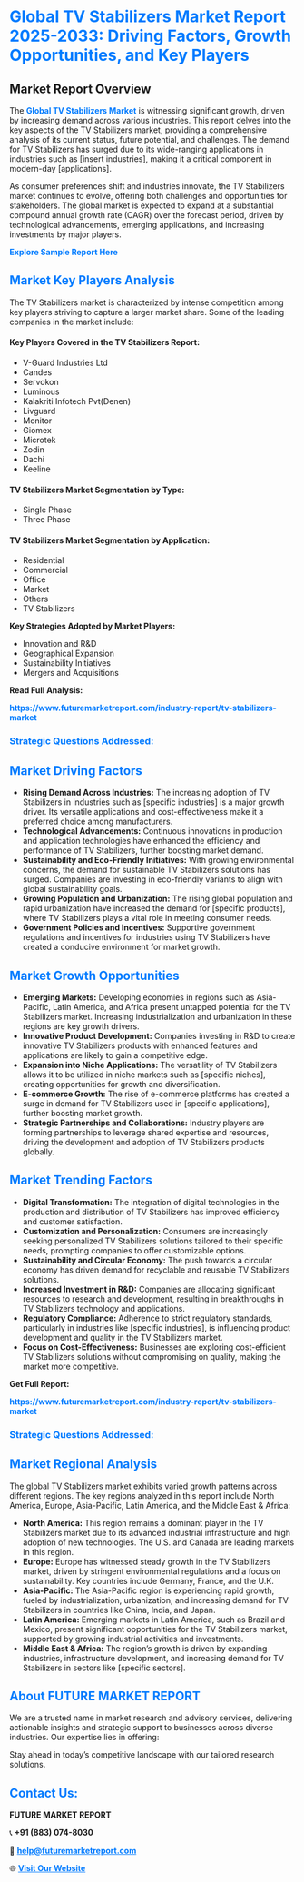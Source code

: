 <h1 style="color: #007BFF;">Global TV Stabilizers Market Report 2025-2033: Driving Factors, Growth Opportunities, and Key Players</h1>

<section id="overview">
<h2>Market Report Overview</h2>
<p>The <a href="https://www.futuremarketreport.com/industry-report/tv-stabilizers-market" style="color: #007BFF; text-decoration: none;"><strong>Global TV Stabilizers Market</strong></a> is witnessing significant growth, driven by increasing demand across various industries. This report delves into the key aspects of the TV Stabilizers market, providing a comprehensive analysis of its current status, future potential, and challenges. The demand for TV Stabilizers has surged due to its wide-ranging applications in industries such as [insert industries], making it a critical component in modern-day [applications].</p>
<p>As consumer preferences shift and industries innovate, the TV Stabilizers market continues to evolve, offering both challenges and opportunities for stakeholders. The global market is expected to expand at a substantial compound annual growth rate (CAGR) over the forecast period, driven by technological advancements, emerging applications, and increasing investments by major players.</p>
</section>

<section id="overview">
<p><a href="https://www.futuremarketreport.com/request-sample/reportId=120573" style="color: #007BFF; text-decoration: none;"><strong>Explore Sample Report Here</strong></a></p>
</section>

<section id="key-players">
<h2 style="color: #007BFF;">Market Key Players Analysis</h2>
<p>The TV Stabilizers market is characterized by intense competition among key players striving to capture a larger market share. Some of the leading companies in the market include:</p>
<h4>Key Players Covered in the TV Stabilizers Report:</h4>
<ul><li>V-Guard Industries Ltd</li><li>Candes</li><li>Servokon</li><li>Luminous</li><li>Kalakriti Infotech Pvt(Denen)</li><li>Livguard</li><li>Monitor</li><li>Giomex</li><li>Microtek</li><li>Zodin</li><li>Dachi</li><li>Keeline</li></ul>
<h4>TV Stabilizers Market Segmentation by Type:</h4>
<ul><li>Single Phase</li><li>Three Phase</li></ul>

<h4>TV Stabilizers Market Segmentation by Application:</h4>
<ul><li>Residential</li><li>Commercial</li><li>Office</li><li>Market</li><li>Others</li><li>TV Stabilizers</li></ul>
<p><strong>Key Strategies Adopted by Market Players:</strong></p>
<ul>
<li>Innovation and R&D</li>
<li>Geographical Expansion</li>
<li>Sustainability Initiatives</li>
<li>Mergers and Acquisitions</li>
</ul>
</section>

<section>
<p><strong>Read Full Analysis: </strong></p><a href="https://www.futuremarketreport.com/industry-report/tv-stabilizers-market" style="color: #007BFF; text-decoration: none;"><strong>https://www.futuremarketreport.com/industry-report/tv-stabilizers-market</strong></a>
<h3 style="color: #007BFF;">Strategic Questions Addressed:</h3>
</section>

<section id="driving-factors">
<h2 style="color: #007BFF;">Market Driving Factors</h2>
<ul>
<li><strong>Rising Demand Across Industries:</strong> The increasing adoption of TV Stabilizers in industries such as [specific industries] is a major growth driver. Its versatile applications and cost-effectiveness make it a preferred choice among manufacturers.</li>
<li><strong>Technological Advancements:</strong> Continuous innovations in production and application technologies have enhanced the efficiency and performance of TV Stabilizers, further boosting market demand.</li>
<li><strong>Sustainability and Eco-Friendly Initiatives:</strong> With growing environmental concerns, the demand for sustainable TV Stabilizers solutions has surged. Companies are investing in eco-friendly variants to align with global sustainability goals.</li>
<li><strong>Growing Population and Urbanization:</strong> The rising global population and rapid urbanization have increased the demand for [specific products], where TV Stabilizers plays a vital role in meeting consumer needs.</li>
<li><strong>Government Policies and Incentives:</strong> Supportive government regulations and incentives for industries using TV Stabilizers have created a conducive environment for market growth.</li>
</ul>
</section>

<section id="growth-opportunities">
<h2 style="color: #007BFF;">Market Growth Opportunities</h2>
<ul>
<li><strong>Emerging Markets:</strong> Developing economies in regions such as Asia-Pacific, Latin America, and Africa present untapped potential for the TV Stabilizers market. Increasing industrialization and urbanization in these regions are key growth drivers.</li>
<li><strong>Innovative Product Development:</strong> Companies investing in R&D to create innovative TV Stabilizers products with enhanced features and applications are likely to gain a competitive edge.</li>
<li><strong>Expansion into Niche Applications:</strong> The versatility of TV Stabilizers allows it to be utilized in niche markets such as [specific niches], creating opportunities for growth and diversification.</li>
<li><strong>E-commerce Growth:</strong> The rise of e-commerce platforms has created a surge in demand for TV Stabilizers used in [specific applications], further boosting market growth.</li>
<li><strong>Strategic Partnerships and Collaborations:</strong> Industry players are forming partnerships to leverage shared expertise and resources, driving the development and adoption of TV Stabilizers products globally.</li>
</ul>
</section>

<section id="trending-factors">
<h2 style="color: #007BFF;">Market Trending Factors</h2>
<ul>
<li><strong>Digital Transformation:</strong> The integration of digital technologies in the production and distribution of TV Stabilizers has improved efficiency and customer satisfaction.</li>
<li><strong>Customization and Personalization:</strong> Consumers are increasingly seeking personalized TV Stabilizers solutions tailored to their specific needs, prompting companies to offer customizable options.</li>
<li><strong>Sustainability and Circular Economy:</strong> The push towards a circular economy has driven demand for recyclable and reusable TV Stabilizers solutions.</li>
<li><strong>Increased Investment in R&D:</strong> Companies are allocating significant resources to research and development, resulting in breakthroughs in TV Stabilizers technology and applications.</li>
<li><strong>Regulatory Compliance:</strong> Adherence to strict regulatory standards, particularly in industries like [specific industries], is influencing product development and quality in the TV Stabilizers market.</li>
<li><strong>Focus on Cost-Effectiveness:</strong> Businesses are exploring cost-efficient TV Stabilizers solutions without compromising on quality, making the market more competitive.</li>
</ul>
</section>

<section>
<p><strong>Get Full Report: </strong></p><a href="https://www.futuremarketreport.com/industry-report/tv-stabilizers-market" style="color: #007BFF; text-decoration: none;"><strong>https://www.futuremarketreport.com/industry-report/tv-stabilizers-market</strong></a>
<h3 style="color: #007BFF;">Strategic Questions Addressed:</h3>
</section>


<section id="regional-analysis">
<h2 style="color: #007BFF;">Market Regional Analysis</h2>
<p>The global TV Stabilizers market exhibits varied growth patterns across different regions. The key regions analyzed in this report include North America, Europe, Asia-Pacific, Latin America, and the Middle East & Africa:</p>
<ul>
<li><strong>North America:</strong> This region remains a dominant player in the TV Stabilizers market due to its advanced industrial infrastructure and high adoption of new technologies. The U.S. and Canada are leading markets in this region.</li>
<li><strong>Europe:</strong> Europe has witnessed steady growth in the TV Stabilizers market, driven by stringent environmental regulations and a focus on sustainability. Key countries include Germany, France, and the U.K.</li>
<li><strong>Asia-Pacific:</strong> The Asia-Pacific region is experiencing rapid growth, fueled by industrialization, urbanization, and increasing demand for TV Stabilizers in countries like China, India, and Japan.</li>
<li><strong>Latin America:</strong> Emerging markets in Latin America, such as Brazil and Mexico, present significant opportunities for the TV Stabilizers market, supported by growing industrial activities and investments.</li>
<li><strong>Middle East & Africa:</strong> The region’s growth is driven by expanding industries, infrastructure development, and increasing demand for TV Stabilizers in sectors like [specific sectors].</li>
</ul>
</section>

<footer>
<h2 style="color: #007BFF;">About FUTURE MARKET REPORT</h2>
<p>We are a trusted name in market research and advisory services, delivering actionable insights and strategic support to businesses across diverse industries. Our expertise lies in offering:</p>

<p>Stay ahead in today’s competitive landscape with our tailored research solutions.</p>

<h2 style="color: #007BFF;">Contact Us:</h2>
<p><strong>FUTURE MARKET REPORT</strong></p>
<p>📞 <strong>+91 (883) 074-8030</strong></p>
<p>📧 <strong><a href="mailto:help@futuremarketreport.com" style="color: #007BFF;">help@futuremarketreport.com</a></strong></p>
<p>🌐 <strong><a href="https://www.futuremarketreport.com/" style="color: #007BFF;">Visit Our Website</a></strong></p>
</footer>